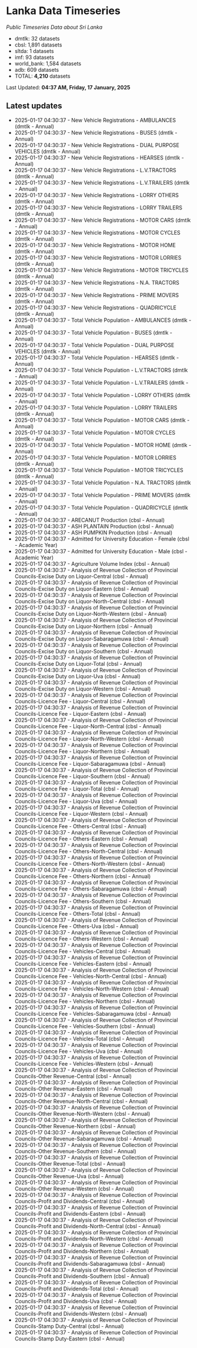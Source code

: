 # Lanka Data Timeseries
*Public Timeseries Data about Sri Lanka*

* dmtlk: 32 datasets
* cbsl: 1,891 datasets
* sltda: 1 datasets
* imf: 93 datasets
* world_bank: 1,584 datasets
* adb: 609 datasets
* TOTAL: **4,210** datasets

Last Updated: **04:37 AM, Friday, 17 January, 2025**

## Latest updates

* 2025-01-17 04:30:37 - New Vehicle Registrations - AMBULANCES (dmtlk - Annual)
* 2025-01-17 04:30:37 - New Vehicle Registrations - BUSES (dmtlk - Annual)
* 2025-01-17 04:30:37 - New Vehicle Registrations - DUAL PURPOSE VEHICLES (dmtlk - Annual)
* 2025-01-17 04:30:37 - New Vehicle Registrations - HEARSES (dmtlk - Annual)
* 2025-01-17 04:30:37 - New Vehicle Registrations - L.V.TRACTORS (dmtlk - Annual)
* 2025-01-17 04:30:37 - New Vehicle Registrations - L.V.TRAILERS (dmtlk - Annual)
* 2025-01-17 04:30:37 - New Vehicle Registrations - LORRY OTHERS (dmtlk - Annual)
* 2025-01-17 04:30:37 - New Vehicle Registrations - LORRY TRAILERS (dmtlk - Annual)
* 2025-01-17 04:30:37 - New Vehicle Registrations - MOTOR CARS (dmtlk - Annual)
* 2025-01-17 04:30:37 - New Vehicle Registrations - MOTOR CYCLES (dmtlk - Annual)
* 2025-01-17 04:30:37 - New Vehicle Registrations - MOTOR HOME (dmtlk - Annual)
* 2025-01-17 04:30:37 - New Vehicle Registrations - MOTOR LORRIES (dmtlk - Annual)
* 2025-01-17 04:30:37 - New Vehicle Registrations - MOTOR TRICYCLES (dmtlk - Annual)
* 2025-01-17 04:30:37 - New Vehicle Registrations - N.A. TRACTORS (dmtlk - Annual)
* 2025-01-17 04:30:37 - New Vehicle Registrations - PRIME MOVERS (dmtlk - Annual)
* 2025-01-17 04:30:37 - New Vehicle Registrations - QUADRICYCLE (dmtlk - Annual)
* 2025-01-17 04:30:37 - Total Vehicle Population - AMBULANCES (dmtlk - Annual)
* 2025-01-17 04:30:37 - Total Vehicle Population - BUSES (dmtlk - Annual)
* 2025-01-17 04:30:37 - Total Vehicle Population - DUAL PURPOSE VEHICLES (dmtlk - Annual)
* 2025-01-17 04:30:37 - Total Vehicle Population - HEARSES (dmtlk - Annual)
* 2025-01-17 04:30:37 - Total Vehicle Population - L.V.TRACTORS (dmtlk - Annual)
* 2025-01-17 04:30:37 - Total Vehicle Population - L.V.TRAILERS (dmtlk - Annual)
* 2025-01-17 04:30:37 - Total Vehicle Population - LORRY OTHERS (dmtlk - Annual)
* 2025-01-17 04:30:37 - Total Vehicle Population - LORRY TRAILERS (dmtlk - Annual)
* 2025-01-17 04:30:37 - Total Vehicle Population - MOTOR CARS (dmtlk - Annual)
* 2025-01-17 04:30:37 - Total Vehicle Population - MOTOR CYCLES (dmtlk - Annual)
* 2025-01-17 04:30:37 - Total Vehicle Population - MOTOR HOME (dmtlk - Annual)
* 2025-01-17 04:30:37 - Total Vehicle Population - MOTOR LORRIES (dmtlk - Annual)
* 2025-01-17 04:30:37 - Total Vehicle Population - MOTOR TRICYCLES (dmtlk - Annual)
* 2025-01-17 04:30:37 - Total Vehicle Population - N.A. TRACTORS (dmtlk - Annual)
* 2025-01-17 04:30:37 - Total Vehicle Population - PRIME MOVERS (dmtlk - Annual)
* 2025-01-17 04:30:37 - Total Vehicle Population - QUADRICYCLE (dmtlk - Annual)
* 2025-01-17 04:30:37 - ARECANUT Production (cbsl - Annual)
* 2025-01-17 04:30:37 - ASH PLANTAIN Production (cbsl - Annual)
* 2025-01-17 04:30:37 - ASH PUMPKIN Production (cbsl - Annual)
* 2025-01-17 04:30:37 - Admitted for University Education - Female (cbsl - Academic Year)
* 2025-01-17 04:30:37 - Admitted for University Education - Male (cbsl - Academic Year)
* 2025-01-17 04:30:37 - Agriculture Volume Index (cbsl - Annual)
* 2025-01-17 04:30:37 - Analysis of Revenue Collection of Provincial Councils-Excise Duty on Liquor-Central (cbsl - Annual)
* 2025-01-17 04:30:37 - Analysis of Revenue Collection of Provincial Councils-Excise Duty on Liquor-Eastern (cbsl - Annual)
* 2025-01-17 04:30:37 - Analysis of Revenue Collection of Provincial Councils-Excise Duty on Liquor-North-Central (cbsl - Annual)
* 2025-01-17 04:30:37 - Analysis of Revenue Collection of Provincial Councils-Excise Duty on Liquor-North-Western (cbsl - Annual)
* 2025-01-17 04:30:37 - Analysis of Revenue Collection of Provincial Councils-Excise Duty on Liquor-Northern (cbsl - Annual)
* 2025-01-17 04:30:37 - Analysis of Revenue Collection of Provincial Councils-Excise Duty on Liquor-Sabaragamuwa (cbsl - Annual)
* 2025-01-17 04:30:37 - Analysis of Revenue Collection of Provincial Councils-Excise Duty on Liquor-Southern (cbsl - Annual)
* 2025-01-17 04:30:37 - Analysis of Revenue Collection of Provincial Councils-Excise Duty on Liquor-Total (cbsl - Annual)
* 2025-01-17 04:30:37 - Analysis of Revenue Collection of Provincial Councils-Excise Duty on Liquor-Uva (cbsl - Annual)
* 2025-01-17 04:30:37 - Analysis of Revenue Collection of Provincial Councils-Excise Duty on Liquor-Western (cbsl - Annual)
* 2025-01-17 04:30:37 - Analysis of Revenue Collection of Provincial Councils-Licence Fee - Liquor-Central (cbsl - Annual)
* 2025-01-17 04:30:37 - Analysis of Revenue Collection of Provincial Councils-Licence Fee - Liquor-Eastern (cbsl - Annual)
* 2025-01-17 04:30:37 - Analysis of Revenue Collection of Provincial Councils-Licence Fee - Liquor-North-Central (cbsl - Annual)
* 2025-01-17 04:30:37 - Analysis of Revenue Collection of Provincial Councils-Licence Fee - Liquor-North-Western (cbsl - Annual)
* 2025-01-17 04:30:37 - Analysis of Revenue Collection of Provincial Councils-Licence Fee - Liquor-Northern (cbsl - Annual)
* 2025-01-17 04:30:37 - Analysis of Revenue Collection of Provincial Councils-Licence Fee - Liquor-Sabaragamuwa (cbsl - Annual)
* 2025-01-17 04:30:37 - Analysis of Revenue Collection of Provincial Councils-Licence Fee - Liquor-Southern (cbsl - Annual)
* 2025-01-17 04:30:37 - Analysis of Revenue Collection of Provincial Councils-Licence Fee - Liquor-Total (cbsl - Annual)
* 2025-01-17 04:30:37 - Analysis of Revenue Collection of Provincial Councils-Licence Fee - Liquor-Uva (cbsl - Annual)
* 2025-01-17 04:30:37 - Analysis of Revenue Collection of Provincial Councils-Licence Fee - Liquor-Western (cbsl - Annual)
* 2025-01-17 04:30:37 - Analysis of Revenue Collection of Provincial Councils-Licence Fee - Others-Central (cbsl - Annual)
* 2025-01-17 04:30:37 - Analysis of Revenue Collection of Provincial Councils-Licence Fee - Others-Eastern (cbsl - Annual)
* 2025-01-17 04:30:37 - Analysis of Revenue Collection of Provincial Councils-Licence Fee - Others-North-Central (cbsl - Annual)
* 2025-01-17 04:30:37 - Analysis of Revenue Collection of Provincial Councils-Licence Fee - Others-North-Western (cbsl - Annual)
* 2025-01-17 04:30:37 - Analysis of Revenue Collection of Provincial Councils-Licence Fee - Others-Northern (cbsl - Annual)
* 2025-01-17 04:30:37 - Analysis of Revenue Collection of Provincial Councils-Licence Fee - Others-Sabaragamuwa (cbsl - Annual)
* 2025-01-17 04:30:37 - Analysis of Revenue Collection of Provincial Councils-Licence Fee - Others-Southern (cbsl - Annual)
* 2025-01-17 04:30:37 - Analysis of Revenue Collection of Provincial Councils-Licence Fee - Others-Total (cbsl - Annual)
* 2025-01-17 04:30:37 - Analysis of Revenue Collection of Provincial Councils-Licence Fee - Others-Uva (cbsl - Annual)
* 2025-01-17 04:30:37 - Analysis of Revenue Collection of Provincial Councils-Licence Fee - Others-Western (cbsl - Annual)
* 2025-01-17 04:30:37 - Analysis of Revenue Collection of Provincial Councils-Licence Fee - Vehicles-Central (cbsl - Annual)
* 2025-01-17 04:30:37 - Analysis of Revenue Collection of Provincial Councils-Licence Fee - Vehicles-Eastern (cbsl - Annual)
* 2025-01-17 04:30:37 - Analysis of Revenue Collection of Provincial Councils-Licence Fee - Vehicles-North-Central (cbsl - Annual)
* 2025-01-17 04:30:37 - Analysis of Revenue Collection of Provincial Councils-Licence Fee - Vehicles-North-Western (cbsl - Annual)
* 2025-01-17 04:30:37 - Analysis of Revenue Collection of Provincial Councils-Licence Fee - Vehicles-Northern (cbsl - Annual)
* 2025-01-17 04:30:37 - Analysis of Revenue Collection of Provincial Councils-Licence Fee - Vehicles-Sabaragamuwa (cbsl - Annual)
* 2025-01-17 04:30:37 - Analysis of Revenue Collection of Provincial Councils-Licence Fee - Vehicles-Southern (cbsl - Annual)
* 2025-01-17 04:30:37 - Analysis of Revenue Collection of Provincial Councils-Licence Fee - Vehicles-Total (cbsl - Annual)
* 2025-01-17 04:30:37 - Analysis of Revenue Collection of Provincial Councils-Licence Fee - Vehicles-Uva (cbsl - Annual)
* 2025-01-17 04:30:37 - Analysis of Revenue Collection of Provincial Councils-Licence Fee - Vehicles-Western (cbsl - Annual)
* 2025-01-17 04:30:37 - Analysis of Revenue Collection of Provincial Councils-Other Revenue-Central (cbsl - Annual)
* 2025-01-17 04:30:37 - Analysis of Revenue Collection of Provincial Councils-Other Revenue-Eastern (cbsl - Annual)
* 2025-01-17 04:30:37 - Analysis of Revenue Collection of Provincial Councils-Other Revenue-North-Central (cbsl - Annual)
* 2025-01-17 04:30:37 - Analysis of Revenue Collection of Provincial Councils-Other Revenue-North-Western (cbsl - Annual)
* 2025-01-17 04:30:37 - Analysis of Revenue Collection of Provincial Councils-Other Revenue-Northern (cbsl - Annual)
* 2025-01-17 04:30:37 - Analysis of Revenue Collection of Provincial Councils-Other Revenue-Sabaragamuwa (cbsl - Annual)
* 2025-01-17 04:30:37 - Analysis of Revenue Collection of Provincial Councils-Other Revenue-Southern (cbsl - Annual)
* 2025-01-17 04:30:37 - Analysis of Revenue Collection of Provincial Councils-Other Revenue-Total (cbsl - Annual)
* 2025-01-17 04:30:37 - Analysis of Revenue Collection of Provincial Councils-Other Revenue-Uva (cbsl - Annual)
* 2025-01-17 04:30:37 - Analysis of Revenue Collection of Provincial Councils-Other Revenue-Western (cbsl - Annual)
* 2025-01-17 04:30:37 - Analysis of Revenue Collection of Provincial Councils-Profit and Dividends-Central (cbsl - Annual)
* 2025-01-17 04:30:37 - Analysis of Revenue Collection of Provincial Councils-Profit and Dividends-Eastern (cbsl - Annual)
* 2025-01-17 04:30:37 - Analysis of Revenue Collection of Provincial Councils-Profit and Dividends-North-Central (cbsl - Annual)
* 2025-01-17 04:30:37 - Analysis of Revenue Collection of Provincial Councils-Profit and Dividends-North-Western (cbsl - Annual)
* 2025-01-17 04:30:37 - Analysis of Revenue Collection of Provincial Councils-Profit and Dividends-Northern (cbsl - Annual)
* 2025-01-17 04:30:37 - Analysis of Revenue Collection of Provincial Councils-Profit and Dividends-Sabaragamuwa (cbsl - Annual)
* 2025-01-17 04:30:37 - Analysis of Revenue Collection of Provincial Councils-Profit and Dividends-Southern (cbsl - Annual)
* 2025-01-17 04:30:37 - Analysis of Revenue Collection of Provincial Councils-Profit and Dividends-Total (cbsl - Annual)
* 2025-01-17 04:30:37 - Analysis of Revenue Collection of Provincial Councils-Profit and Dividends-Uva (cbsl - Annual)
* 2025-01-17 04:30:37 - Analysis of Revenue Collection of Provincial Councils-Profit and Dividends-Western (cbsl - Annual)
* 2025-01-17 04:30:37 - Analysis of Revenue Collection of Provincial Councils-Stamp Duty-Central (cbsl - Annual)
* 2025-01-17 04:30:37 - Analysis of Revenue Collection of Provincial Councils-Stamp Duty-Eastern (cbsl - Annual)